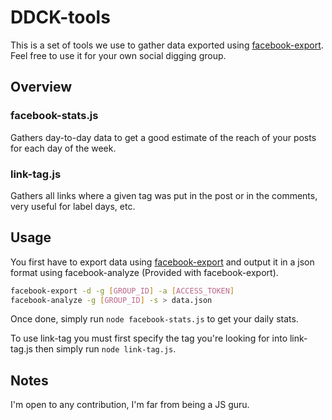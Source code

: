 # DDCK-tools

This is a set of tools we use to gather data exported using [facebook-export](https://www.npmjs.com/package/facebook-export). Feel free to use it for your own social digging group.

## Overview

### facebook-stats.js

Gathers day-to-day data to get a good estimate of the reach of your posts for each day of the week.

### link-tag.js

Gathers all links where a given tag was put in the post or in the comments, very useful for label days, etc.

## Usage

You first have to export data using [facebook-export](https://www.npmjs.com/package/facebook-export) and output it in a json format using facebook-analyze (Provided with facebook-export).

```bash
facebook-export -d -g [GROUP_ID] -a [ACCESS_TOKEN]
facebook-analyze -g [GROUP_ID] -s > data.json
```

Once done, simply run ```node facebook-stats.js``` to get your daily stats.

To use link-tag you must first specify the tag you're looking for into link-tag.js then simply run ```node link-tag.js```.

## Notes

I'm open to any contribution, I'm far from being a JS guru.
